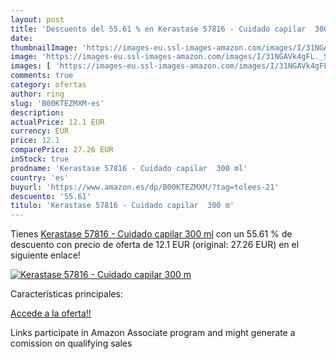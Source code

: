 ```yaml
---
layout: post
title: 'Descuento del 55.61 % en Kerastase 57816 - Cuidado capilar  300 m'
date: 
thumbnailImage: 'https://images-eu.ssl-images-amazon.com/images/I/31NGAVk4gFL._SL200_.jpg'
image: 'https://images-eu.ssl-images-amazon.com/images/I/31NGAVk4gFL._SL200_.jpg'
images: [ 'https://images-eu.ssl-images-amazon.com/images/I/31NGAVk4gFL._SL200_.jpg' ]
comments: true
category: ofertas
author: ring
slug: 'B00KTEZMXM-es'
description:
actualPrice: 12.1 EUR
currency: EUR
price: 12.1
comparePrice: 27.26 EUR
inStock: true
prodname: 'Kerastase 57816 - Cuidado capilar  300 ml'
country: 'es'
buyurl: 'https://www.amazon.es/dp/B00KTEZMXM/?tag=tolees-21'
descuento: '55.61'
titulo: 'Kerastase 57816 - Cuidado capilar  300 m'
---
```


Tienes [Kerastase 57816 - Cuidado capilar  300 ml](https://www.amazon.es/dp/B00KTEZMXM/?tag=tolees-21) con un 55.61 % de descuento con precio de oferta de 12.1 EUR (original: 27.26 EUR) en el siguiente enlace!

[![Kerastase 57816 - Cuidado capilar  300 m](https://images-eu.ssl-images-amazon.com/images/I/31NGAVk4gFL._SL200_.jpg)](https://www.amazon.es/dp/B00KTEZMXM/?tag=tolees-21)

Características principales:


[Accede a la oferta!!](https://www.amazon.es/dp/B00KTEZMXM/?tag=tolees-21)

Links participate in Amazon Associate program and might generate a comission on qualifying sales



